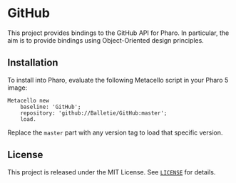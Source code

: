 GitHub
======

This project provides bindings to the GitHub API for Pharo. In particular, the aim is to provide bindings using Object-Oriented design principles.

## Installation

To install into Pharo, evaluate the following Metacello script in your Pharo 5 image:

```Smalltalk
Metacello new
	baseline: 'GitHub';
	repository: 'github://Balletie/GitHub:master';
	load.
```

Replace the `master` part with any version tag to load that specific version.

## License

This project is released under the MIT License. See [`LICENSE`](./LICENSE) for details.
